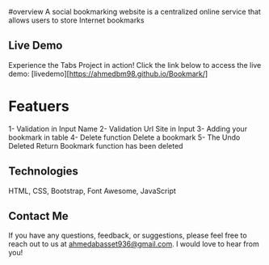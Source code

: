 #overview
A social bookmarking website is a centralized online service that allows users to store Internet bookmarks

## Live Demo
Experience the Tabs Project in action! Click the link below to access the live demo:
[livedemo][https://ahmedbm98.github.io/Bookmark/]

# Featuers
  1- Validation in Input Name
  2- Validation Url Site in Input
  3- Adding your bookmark in table
  4- Delete function Delete a bookmark
  5- The Undo Deleted Return Bookmark function has been deleted
  
## Technologies
HTML, CSS, Bootstrap, Font Awesome, JavaScript

## Contact Me
If you have any questions, feedback, or suggestions, please feel free to reach out to us at ahmedabasset936@gmail.com. I would love to hear from you!
